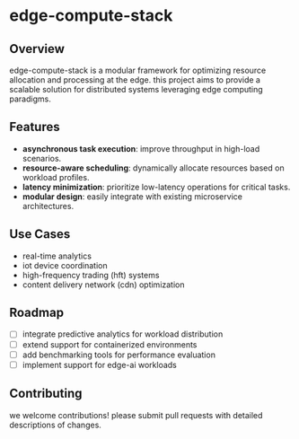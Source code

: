 # edge-compute-stack  

## Overview  
edge-compute-stack is a modular framework for optimizing resource allocation and processing at the edge. this project aims to provide a scalable solution for distributed systems leveraging edge computing paradigms.  

## Features  
- **asynchronous task execution**: improve throughput in high-load scenarios.  
- **resource-aware scheduling**: dynamically allocate resources based on workload profiles.  
- **latency minimization**: prioritize low-latency operations for critical tasks.  
- **modular design**: easily integrate with existing microservice architectures.  

## Use Cases  
- real-time analytics  
- iot device coordination  
- high-frequency trading (hft) systems  
- content delivery network (cdn) optimization  

## Roadmap  
- [ ] integrate predictive analytics for workload distribution  
- [ ] extend support for containerized environments  
- [ ] add benchmarking tools for performance evaluation  
- [ ] implement support for edge-ai workloads  

## Contributing  
we welcome contributions! please submit pull requests with detailed descriptions of changes.